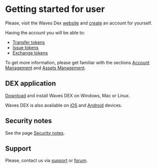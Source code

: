 # Getting started for user

Please, visit the Waves Dex [website](https://dex.wavesplatform.com) and [create](/waves-client/account-management/creating-an-account.md) an account for yourself.

Having the account you will be able to:

- [Transfer tokens](/waves-client/transfers-and-gateways/asset-transfers.md)
- [Issue tokens](/waves-client/assets-management/issue-an-asset.md)
- [Exchange tokens](/waves-dex/about-waves-dex.md)

To get more information, please get familiar with the sections [Account Management](/waves-client/account-management.md) and [Assets Management](/waves-client/assets-management.md).

## DEX application

[Download](https://client.wavesplatform.com) and install Waves DEX on Windows, Mac or Linux.

Waves DEX is also available on [iOS](https://apps.apple.com/us/app/waves-wallet/id1233158971) and [Android](https://play.google.com/store/apps/details?id=com.wavesplatform.wallet) devices.

## Security notes

See the page [Security notes](/waves-client/security-notes.md).

## Support

Please, contact us via [support](https://support.wavesplatform.com/?lang=en) or [forum](https://forum.wavesplatform.com).
